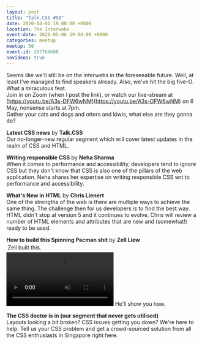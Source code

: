 ```yaml
---
layout: post
title: "Talk.CSS #50"
date: 2020-04-01 19:00:00 +0800
location: The Interwebs
event-date: 2020-05-06 19:00:00 +0800
categories: meetup
meetup: 50
event-id: 267764600
novideos: true
---
```

Seems like we'll still be on the interwebs in the foreseeable future. Well, at least I've managed to find speakers already. Also, we've hit the big five-O. What a miraculous feat.  
Join in on Zoom (when I post the link), or watch our live-stream at [https://youtu.be/A3s-DFW6wNM](https://youtu.be/A3s-DFW6wNM) on 6 May, nonsense starts at 7pm.  
Gather your cats and dogs and otters and kiwis, what else are they gonna do?

**Latest CSS news** by **Talk.CSS**  
Our no-longer-new regular segment which will cover latest updates in the realm of CSS and HTML.

**Writing responsible CSS** by **Neha Sharma**  
When it comes to performance and accessibility, developers tend to ignore CSS but they don't know that CSS is also one of the pillars of the web application. Neha shares her expertise on writing responsible CSS wrt to performance and accessibility.

**What's New in HTML** by **Chris Lienert**  
One of the strengths of the web is there are multiple ways to achieve the same thing. The challenge then for us developers is to find the best way. HTML didn't stop at version 5 and it continues to evolve. Chris will review a number of HTML elements and attributes that are new and (somewhat!) ready to be used.

<p style="margin:0"><strong>How to build this Spinning Pacman shit</strong> by <strong>Zell Liew</strong></p>
<p style="margin:0.25em">Zell built this.</p>
<video autoplay loop style="height:10em">
  <source src="https://i.imgur.com/3CBzWlx.mp4" type="video/mp4">
  <p>Sorry, your browser doesn't support embedded videos.</p>
</video>
 He'll show you how.

**The CSS doctor is in (our segment that never gets utilised)**  
Layouts looking a bit broken? CSS issues getting you down? We're here to help. Tell us your CSS problem and get a crowd-sourced solution from all the CSS enthusiasts in Singapore right here.
